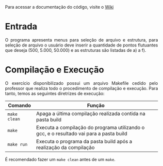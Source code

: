
Para acessar a documentação do código, visite o <a href = "https://github.com/JoaoMEspindola/Structures_Comparison/wiki" >Wiki</a>

# Entrada

<p align="justify">O programa apresenta menus para seleção de arquivo e estrutura, para seleção de arquivo o usuário deve inserir a quantidade de pontos flutuantes que deseja (500, 5.000, 50.000) e as estruturas são listadas de a) a f).</p>

# Compilação e Execução

<p align="justify">O exercício disponibilizado possui um arquivo Makefile cedido pelo professor que realiza todo o procedimento de compilação e execução. Para tanto, temos as seguintes diretrizes de execução:</p>


| Comando                |  Função                                                                                           |                     
| -----------------------| ------------------------------------------------------------------------------------------------- |
|  `make clean`          | Apaga a última compilação realizada contida na pasta build                                        |
|  `make`                | Executa a compilação do programa utilizando o gcc, e o resultado vai para a pasta build           |
|  `make run`            | Executa o programa da pasta build após a realização da compilação                                 |

<p align="justify">É recomendado fazer um <code>make clean</code> antes de um <code>make</code>.</p>
